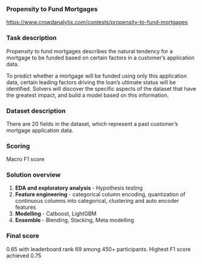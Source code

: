 ### Propensity to Fund Mortgages

https://www.crowdanalytix.com/contests/propensity-to-fund-mortgages

### Task description

Propensity to fund mortgages describes the natural tendency for a mortgage to be funded based on certain factors in a customer’s application data.

To predict whether a mortgage will be funded using only this application data, certain leading factors driving the loan’s ultimate status will be identified. Solvers will discover the specific aspects of the dataset that have the greatest impact, and build a model based on this information.

### Dataset description

There are 20 fields in the dataset, which represent a past customer’s mortgage application data. 

### Scoring

Macro F1 score

### Solution overview

1. <b> EDA and exploratory analysis </b> - Hypothesis testing 
2. <b> Feature engineering </b> - categorical column encoding, quantization of continuous columns into categorical, clustering and auto encoder features
3. <b> Modelling </b> - Catboost, LightGBM
4. <b> Ensemble </b> - Blending, Stacking, Meta modelling

### Final score

0.65 with leaderboard rank 69 among 450+ participants. Highest F1 score achieved 0.75
